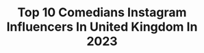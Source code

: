 ---
title: Top 10 Comedians Instagram Influencers In United Kingdom In 2023
description: >-
  Find top comedians Instagram influencers in United Kingdom in 2023. Most popular hashtags: #ad #comedy #london.
platform: Instagram
hits: 58
text_top: Discover the best Instagram influencers on inBeat.
text_bottom: Our platform holds 58 Instagram influencers like this in United Kingdom for you to contact.
profiles:
  - username: "thevivienne_"
    fullname: >-
      THE VIVIENNE
    bio: >-
      👑 RPDR. Married to David Management enquiries@10mgmt.co.uk LIVE bookings TheVivienneBookings@gmail.com Actor 🎥, singer🎤 , TV Personality 📺comedian 🤡
    location: "United Kingdom"
    followers: 575229
    engagement: 275
    commentsToLikes: 0.012789
    id: ck55j9w7twl7a0i11tsqun446
    verified: true
    hashtags: "#itv, #christmas, #iceskating, #training"
  - username: "zanelamprey"
    fullname: >-
      Zane Lamprey
    bio: >-
      Currently on a stand-up tour across the US! (get tix ⬇️) Comedian, TV Host, Foodie, Drinkie Founder of @Adv3nture Animal Rescuer w/ @mellamprey
    location: "United Kingdom"
    followers: 84238
    engagement: 152
    commentsToLikes: 0.024136
    id: ck13a6keuov570i19ck47n94p
    verified: true
    hashtags: "#pleepleus, #drink"
  - username: "amberdoigthorne"
    fullname: >-
      Amber 💞 Film•Comedy•Lifestyle
    bio: >-
      🎬 Actor/Comedian/Creator/Presenter/ 💫 2nd Account: @ambzdt 🌍 3 Million Combined Followers 💌 Email: Amber@AmberDoigThorne.com 🎓 BSc Theoretical Physics
    location: "United Kingdom"
    followers: 331205
    engagement: 204
    commentsToLikes: 0.047621
    id: ck5hkk5mtikhb0i11lh0qdljf
    verified: true
    hashtags: "#moviepremiere, #londonchristmas, #malta, #london"
  - username: "mikefox_official"
    fullname: >-
      Mike Fox
    bio: >-
      Father / Youtuber / Stand Up comedian Family means more Business enquiries: Michael.fox97@hotmail.com
    location: "United Kingdom"
    followers: 227769
    engagement: 696
    commentsToLikes: 0.010027
    id: ck14icsm6ertv0i193vdjtabm
    verified: true
    hashtags: "#itscoronatime"
  - username: "planetmaja"
    fullname: >-
      Maja Bloom
    bio: >-
      🌎 55/197 ✵ Singer/Actor/Comedian ✵ #Carrow in #FantasticBeasts ✵ #English prof & multilingual FT travelling Brit abroad ✵ 🔙 🇮🇷🇲🇲 📍 🇬🇧 🔜 🇫🇷🇨🇭↴
    location: "United Kingdom"
    followers: 6661
    engagement: 504
    commentsToLikes: 0.229531
    id: ck5cl0lg7y01t0i11jzd6goaf
    verified: false
    hashtags: "#voyaged, #switzerland, #inlovewithswitzerland, #iamtb"
  - username: "itsleepeart"
    fullname: >-
      Lee Peart
    bio: >-
      comedian, tv warm-up for @loosewomen, contributor on @talkradiouk, presenter & actor and host of podcast ‘Let’s Talk with Lee Peart’, also on YouTube
    location: "United Kingdom"
    followers: 7410
    engagement: 450
    commentsToLikes: 0.093137
    id: ckf5pffas5wf10j23gao7piup
    verified: false
    hashtags: "#uksoaps, #masterclass, #reels, #corrie"
  - username: "lloydgriffith"
    fullname: >-
      Lloyd Griffith
    bio: >-
      comedian and actor and choirboy and goalkeeper. On tour in 2021. Tickets below
    location: "United Kingdom"
    followers: 95322
    engagement: 282
    commentsToLikes: 0.020140
    id: ck5byjttopaaa0i11plqoczxd
    verified: true
    hashtags: "#gtfc, #houseofgames, #ad, #unitethepride"
  - username: "misterjoeblack"
    fullname: >-
      Joe Black
    bio: >-
      🦇Drag Race UK S2🦇 Cabaret reprobate. Musical comedian. Silly man. MANAGEMENT: nathan@wearegallos.com AGENT: management@jessicajonesmanagement.co.uk
    location: "United Kingdom"
    followers: 175497
    engagement: 628
    commentsToLikes: 0.011447
    id: ck0u0592dsmtl0i192shlnafj
    verified: false
    hashtags: "#dragrace, #misterjoeblack, #joeblack, #dragraceuk"
  - username: "itz.rayan"
    fullname: >-
      
    bio: >-
      #model #comedian #beatmaker 📸🎶🎹 🗣 Francais🇫🇷 English🏴󠁧󠁢󠁥󠁮󠁧󠁿 Partenariat📥DM Paris✖️Manchester✨
    location: "United Kingdom"
    followers: 7553
    engagement: 568
    commentsToLikes: 0.058501
    id: ckap7w6efltu90i78u7s9uwgs
    verified: false
    hashtags: "#curlyhair"
  - username: "4everjoeyy"
    fullname: >-
      MCJOEL W. (جوي) CUDJOE
    bio: >-
      Actor | Comedian | Artist | Creative @TheFutureContentX | Business enquiries: infolamarjacobs@gmail.com 🇬🇧↴
    location: "United Kingdom"
    followers: 149022
    engagement: 959
    commentsToLikes: 0.054044
    id: ck14lrcmvw3vz0i19r0x58iv1
    verified: false
    hashtags: "#tiktokuk, #uk, #funnskits, #comedy"
---